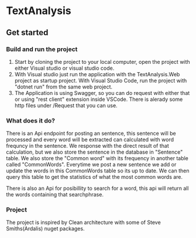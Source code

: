 # TextAnalysis

## Get started 

### Build and run the project 
1. Start by cloning the project to your local computer, open the project with either Visual studio or visual studio code. 
2. With Visual studio just run the application with the TextAnalysis.Web project as startup project. With Visual Studio Code, run the project with "dotnet run" from the same web project.
3. The Application is using Swagger, so you can do request with either that or using "rest client" extension inside VSCode. There is alerady some http files under /Request that you can use.

### What does it do?
There is an Api endpoint for posting an sentence, this sentence will be processed and every word will be extracted can calculated with word frequncy in the sentence.
We response with the direct result of that calculation, but we also store the sentence in the database in "Sentence" table. We also store the "Common word" with its frequency in another table
called "CommonWords". Everytime we post a new sentence we add or update the words in this CommonWords table so its up to date. We can then query this table to 
get the statistics of what the most common words are.

There is also an Api for posibillity to search for a word, this api will return all the words containing that searchphrase. 

### Project
The project is inspired by Clean architecture with some of Steve Smiths(Ardalis) nuget packages. 
